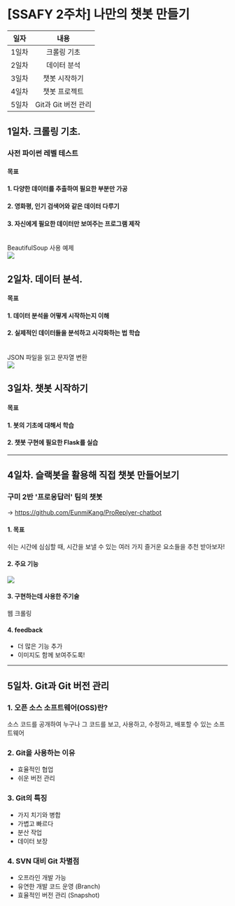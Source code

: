 # [SSAFY 2주차] 나만의 챗봇 만들기

일자 | 내용
:------: | :------:
1일차 | 크롤링 기초
2일차 | 데이터 분석
3일차 | 챗봇 시작하기
4일차 | 챗봇 프로젝트
5일차 | Git과 Git 버전 관리      

## 1일차. 크롤링 기초.
### 사전 파이썬 레벨 테스트
#### 목표
  #### 1. 다양한 데이터를 추출하여 필요한 부분만 가공
  #### 2. 영화평, 인기 검색어와 같은 데이터 다루기
  #### 3. 자신에게 필요한 데이터만 보여주는 프로그램 제작
<br /> BeautifulSoup 사용 예제 <br />
<img src = "https://user-images.githubusercontent.com/21337488/50434425-6c2cf580-0920-11e9-88fd-af6800c650d3.PNG">

## 2일차. 데이터 분석.
#### 목표
#### 1. 데이터 분석을 어떻게 시작하는지 이해
#### 2. 실제적인 데이터들을 분석하고 시각화하는 법 학습
<br /> JSON 파일을 읽고 문자열 변환 <br />
<img src = "https://user-images.githubusercontent.com/21337488/50435173-82888080-0923-11e9-9272-8fe41c96dd5c.PNG">
  
## 3일차. 챗봇 시작하기
#### 목표
#### 1. 봇의 기초에 대해서 학습
#### 2. 챗봇 구현에 필요한 Flask를 실습

---------------------------
## 4일차. 슬랙봇을 활용해 직접 챗봇 만들어보기
### 구미 2반 '프로응답러' 팀의 챗봇 <br/>
-> https://github.com/EunmiKang/ProReplyer-chatbot
#### 1. 목표
쉬는 시간에 심심할 때, 시간을 보낼 수 있는 여러 가지 즐거운 요소들을 추천 받아보자!
#### 2. 주요 기능
<img src="https://user-images.githubusercontent.com/18115456/50434019-03914900-091f-11e9-90f3-f1eaee064af5.JPG"><br/>
#### 3. 구현하는데 사용한 주기술
웹 크롤링
#### 4. feedback
* 더 많은 기능 추가
* 이미지도 함께 보여주도록!

---------------------------
## 5일차. Git과 Git 버전 관리
### 1. 오픈 소스 소프트웨어(OSS)란?
소스 코드를 공개하여 누구나 그 코드를 보고, 사용하고, 수정하고, 배포할 수 있는 소프트웨어
### 2. Git을 사용하는 이유
* 효율적인 협업
* 쉬운 버전 관리
### 3. Git의 특징
* 가지 치기와 병합
* 가볍고 빠르다
* 분산 작업
* 데이터 보장
### 4. SVN 대비 Git 차별점
* 오프라인 개발 가능
* 유연한 개발 코드 운영 (Branch)
* 효율적인 버전 관리 (Snapshot)
